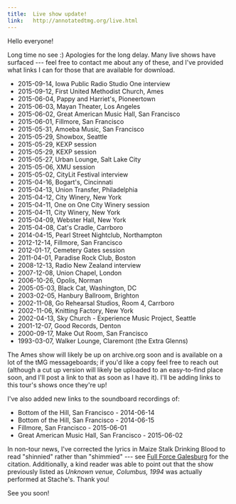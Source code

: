 ```yaml
---
title:  Live show update!
link:   http://annotatedtmg.org/live.html
---
```


Hello everyone!

Long time no see :) Apologies for the long delay. Many live shows have
surfaced --- feel free to contact me about any of these, and I've provided
what links I can for those that are available for download.

* 2015-09-14, Iowa Public Radio Studio One interview
* 2015-09-12, First United Methodist Church, Ames
* 2015-06-04, Pappy and Harriet's, Pioneertown
* 2015-06-03, Mayan Theater, Los Angeles
* 2015-06-02, Great American Music Hall, San Francisco
* 2015-06-01, Fillmore, San Francisco
* 2015-05-31, Amoeba Music, San Francisco
* 2015-05-29, Showbox, Seattle
* 2015-05-29, KEXP session
* 2015-05-29, KEXP session
* 2015-05-27, Urban Lounge, Salt Lake City
* 2015-05-06, XMU session
* 2015-05-02, CityLit Festival interview
* 2015-04-16, Bogart's, Cincinnati
* 2015-04-13, Union Transfer, Philadelphia
* 2015-04-12, City Winery, New York
* 2015-04-11, One on One City Winery session
* 2015-04-11, City Winery, New York
* 2015-04-09, Webster Hall, New York
* 2015-04-08, Cat's Cradle, Carrboro
* 2014-04-15, Pearl Street Nightclub, Northampton
* 2012-12-14, Fillmore, San Francisco
* 2012-01-17, Cemetery Gates session
* 2011-04-01, Paradise Rock Club, Boston
* 2008-12-13, Radio New Zealand interview
* 2007-12-08, Union Chapel, London
* 2006-10-26, Opolis, Norman
* 2005-05-03, Black Cat, Washington, DC
* 2003-02-05, Hanbury Ballroom, Brighton
* 2002-11-08, Go Rehearsal Studios, Room 4, Carrboro
* 2002-11-06, Knitting Factory, New York
* 2002-04-13, Sky Church - Experience Music Project, Seattle
* 2001-12-07, Good Records, Denton
* 2000-09-17, Make Out Room, San Francisco
* 1993-03-07, Walker Lounge, Claremont (the Extra Glenns)

The Ames show will likely be up on archive.org soon and is available on a
lot of the tMG messageboards; if you'd like a copy feel free to reach out
(although a cut up version will likely be uploaded to an easy-to-find
place soon, and I'll post a link to that as soon as I have it). I'll be
adding links to this tour's shows once they're up!

I've also added new links to the soundboard recordings of:

* Bottom of the Hill, San Francisco - 2014-06-14
* Bottom of the Hill, San Francisco - 2014-06-15
* Fillmore, San Francisco - 2015-06-01
* Great American Music Hall, San Francisco - 2015-06-02

In non-tour news, I've corrected the lyrics in Maize Stalk Drinking
Blood to read "shinnied" rather than "shimmied" --- see [Full Force
Galesburg](galesburg.html#maize) for the citation. Additionally, a kind
reader was able to point out that the show previously listed as *Unknown
venue, Columbus, 1994* was actually performed at Stache's. Thank you!

See you soon!
